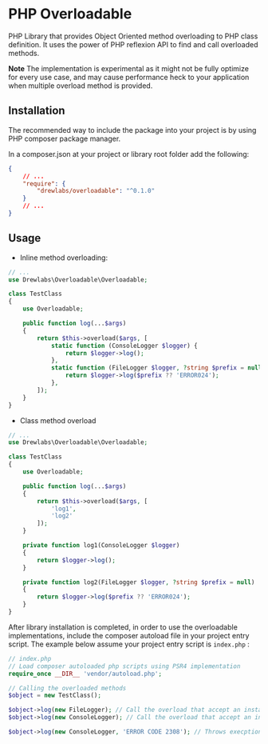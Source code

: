 # PHP Overloadable

PHP Library that provides Object Oriented method overloading to PHP class definition. It uses the power of PHP reflexion API to find and call overloaded methods.

**Note**
The implementation is experimental as it might not be fully optimize for every use case, and may cause performance heck to your application when multiple overload method is provided.

## Installation

The recommended way to include the package into your project is by using PHP composer package manager.

In a composer.json at your project or library root folder add the following:

```json
{
    // ...
    "require": {
        "drewlabs/overloadable": "^0.1.0"
    }
    // ...
}
```

## Usage

* Inline method overloading:

```php
// ...
use Drewlabs\Overloadable\Overloadable;

class TestClass
{
    use Overloadable;

    public function log(...$args)
    {
        return $this->overload($args, [
            static function (ConsoleLogger $logger) {
                return $logger->log();
            },
            static function (FileLogger $logger, ?string $prefix = null) {
                return $logger->log($prefix ?? 'ERROR024');
            },
        ]);
    }
}
```

* Class method overload

```php
// ...
use Drewlabs\Overloadable\Overloadable;

class TestClass
{
    use Overloadable;

    public function log(...$args)
    {
        return $this->overload($args, [
            'log1',
            'log2'
        ]);
    }

    private function log1(ConsoleLogger $logger) 
    {
        return $logger->log();
    }

    private function log2(FileLogger $logger, ?string $prefix = null) 
    {
        return $logger->log($prefix ?? 'ERROR024');
    }
}
```

After library installation is completed, in order to use the overloadable implementations, include the composer autoload file in your project entry script. The example below assume your project entry script is `index.php` :

```php
// index.php
// Load composer autoloaded php scripts using PSR4 implementation
require_once __DIR__ 'vendor/autoload.php';

// Calling the overloaded methods
$object = new TestClass();

$object->log(new FileLogger); // Call the overload that accept an instance of FileLogger as 1st parameter
$object->log(new ConsoleLogger); // Call the overload that accept an instance of ConsoleLogger as 1st parameter

$object->log(new ConsoleLogger, 'ERROR CODE 2308'); // Throws execption as there is no overloaded function that matches
```
